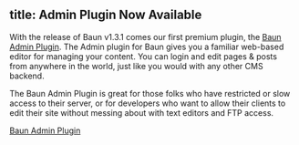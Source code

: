 title: Admin Plugin Now Available
----
With the release of Baun v1.3.1 comes our first premium plugin, the [Baun Admin Plugin](/plugins/admin). The Admin
plugin for Baun gives you a familiar web-based editor for managing your content. You can login and edit pages &amp; posts
from anywhere in the world, just like you would with any other CMS backend.

The Baun Admin Plugin is great for those folks who have restricted or slow access to their server, or
for developers who want to allow their clients to edit their site without messing about with text editors and FTP access.

<a href="/plugins/admin" class="btn btn-primary">Baun Admin Plugin</a>